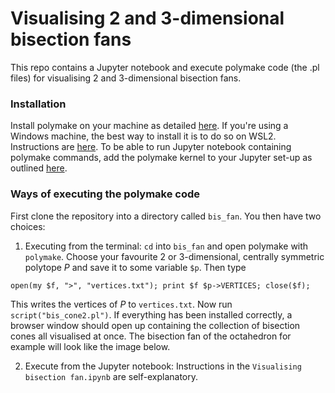 # Visualising 2 and 3-dimensional bisection fans
This repo contains a Jupyter notebook and execute polymake code (the .pl files) for visualising 2 and 3-dimensional bisection fans. 

### Installation
Install polymake on your machine as detailed [here](https://polymake.org/doku.php/download/start). If you're using a Windows machine, the best way to install it is to do so on WSL2. Instructions are [here](https://docs.google.com/document/d/1pJm5Shye_7nwL4tEx695frccYMfbXHYSpKEHJ_HHEt0/edit). To be able to run Jupyter notebook containing polymake commands, add the polymake kernel to your Jupyter set-up as outlined [here](https://polymake.org/doku.php/user_guide/howto/jupyter).

### Ways of executing the polymake code
First clone the repository into a directory called `bis_fan`. You then have two choices:
1) Executing from the terminal:  `cd` into `bis_fan` and open polymake with `polymake`. Choose your favourite $2$ or $3$-dimensional, centrally symmetric polytope $P$ and save it to some variable `$p`. Then type 
```
open(my $f, ">", "vertices.txt"); print $f $p->VERTICES; close($f);

```

This writes the vertices of $P$ to `vertices.txt`. Now run `script("bis_cone2.pl")`. If everything has been installed correctly, a browser window should open up containing the collection of bisection cones all visualised at once. The bisection fan of the octahedron for example will look like the image below.

2) Execute from the Jupyter notebook: Instructions in the `Visualising bisection fan.ipynb` are self-explanatory.

